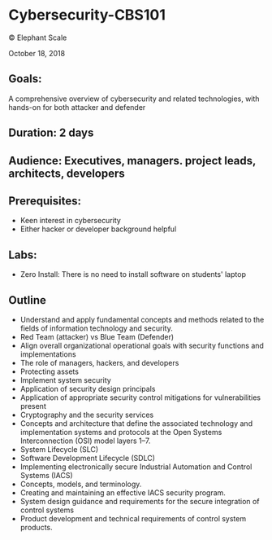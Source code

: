 # Cybersecurity-CBS101

© Elephant Scale

October 18, 2018

## Goals:

A comprehensive overview of cybersecurity and related technologies, with hands-on for both attacker and defender 

## Duration: 2 days
## Audience: Executives, managers. project leads, architects, developers
## Prerequisites:
* Keen interest in cybersecurity
* Either hacker or developer background helpful

## Labs:
* Zero Install: There is no need to install software on students' laptop

## Outline
* Understand and apply fundamental concepts and methods related to the fields of information technology and security.
* Red Team (attacker) vs Blue Team (Defender)
* Align overall organizational operational goals with security functions and implementations
* The role of managers, hackers, and developers
* Protecting assets
* Implement system security
* Application of security design principals
* Application of appropriate security control mitigations for vulnerabilities present
* Cryptography and the security services
* Concepts and architecture that define the associated technology and implementation systems and protocols at the Open Systems Interconnection (OSI) model layers 1–7.
* System Lifecycle (SLC)
* Software Development Lifecycle (SDLC)
* Implementing electronically secure Industrial Automation and Control Systems (IACS)
* Concepts, models, and terminology.
* Creating and maintaining an effective IACS security program.
* System design guidance and requirements for the secure integration of control systems
* Product development and technical requirements of control system products.

